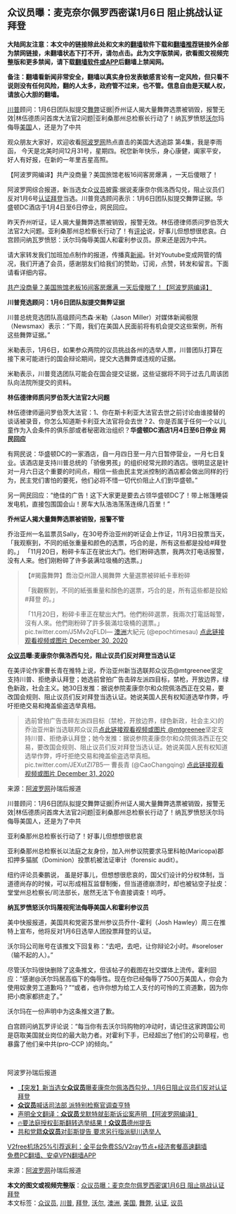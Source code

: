  <h2>众议员曝：麦克奈尔佩罗西密谋1月6日 阻止挑战认证拜登</h2> <p class="notice"><b>大陆网友注意：本文中的链接除此处和文末的<a href="https://github.com/bannedbook/fanqiang" >翻墙</a>软件下载和<a href="https://github.com/killgcd/justmysocks/blob/master/README.md">翻墙推荐</a>链接外全部为禁网链接，未翻墙状态下打不开，请勿点击。此为文字版禁闻，欲看图文视频完整版和更多禁闻，请下载<a href="https://github.com/bannedbook/fanqiang">翻墙软件或APP</a>后翻墙上禁闻网。</p><p>备注：翻墙看新闻非常安全，翻墙以真实身份发表敏感言论有一定风险，但只看不说则没有任何风险，翻的人太多，政府管不过来，也不管。信息自由是天赋人权，请放心大胆的翻墙。</b></p>  <div class="entry"> <p id="summary"><a href="https://www.bannedbook.org/bnews/tag/%e5%b7%9d%e6%99%ae/" class="st_tag internal_tag" rel="tag" title="标签 川普 下的日志">川普</a>顾问：1月6日团队拟提交<a href="https://www.bannedbook.org/bnews/tag/%E8%88%9E%E5%BC%8A/" class="st_tag internal_tag" rel="tag" title="标签 舞弊 下的日志">舞弊</a>证据|乔州证人揭大量舞弊选票被销毁，报警无效|林伍德质问首席大法官2问题|亚利桑那州总检察长行动了！纳瓦罗愤怒<a href="https://www.bannedbook.org/bnews/tag/%E6%B2%83%E5%B0%94/" class="st_tag internal_tag" rel="tag" title="标签 沃尔 下的日志">沃尔</a>玛侮辱<a href="https://www.bannedbook.org/bnews/tag/%e7%be%8e%e5%9b%bd/" class="st_tag internal_tag" rel="tag" title="标签 美国 下的日志">美国</a>人，还是为了中共</p> <p>观众朋友大家好，欢迎收看<span class='wp_keywordlink_affiliate'><a href="https://www.aboluowang.com/" title="阿波罗网" target="_blank">阿波罗网</a></span>热点直击的美国大选追踪 第4集，我是李雨函， 今天是北美时间12月31号，星期四。祝您新年快乐，身心康健，阖家平安，好人有好报，在新的一年里吉星高照。</p> <p>【阿波罗网编译】共产没商量？美国旅馆老板16间客房爆满 ，一天后傻眼了！</p> <p>阿波罗网综合报道，新当选女众<a href="https://www.bannedbook.org/bnews/tag/%e8%ae%ae%e5%91%98/" class="st_tag internal_tag" rel="tag" title="标签 议员 下的日志">议员</a>披露:据说麦康奈尔佩洛西勾兑，阻止议员们反对1月6号<a href="https://www.bannedbook.org/bnews/tag/%E8%AE%A4%E8%AF%81/" class="st_tag internal_tag" rel="tag" title="标签 认证 下的日志">认证</a><a href="https://www.bannedbook.org/bnews/tag/%e6%8b%9c%e7%99%bb/" class="st_tag internal_tag" rel="tag" title="标签 拜登 下的日志">拜登</a>当选。川普竞选顾问表示：1月6日团队拟提交舞弊证据。华盛顿DC酒店于1月4日至6日停业，网民回应。</p> <p>昨天乔州听证，证人揭大量舞弊选票被销毁，报警无效。林伍德律师质问罗伯茨大法官2大问题。亚利桑那州总检察长行动了！有<span class='wp_keywordlink_affiliate'><a href="https://www.bannedbook.org/bnews/comments/" title="新闻评论" target="_blank">评论</a></span>说，好事儿但想想很悲哀。白宫顾问纳瓦罗愤怒：沃尔玛侮辱美国人和霍利参议员。原来还是因为中共。</p> <p>请大家转发我们加班加点制作的报道，传播真<span class='wp_keywordlink_affiliate'><a href="https://www.bannedbook.org/" title="新闻">新闻</a></span>。针对Youtube变成网管的情况，我们开通了会员，感谢朋友们给我们的赞助，订阅，点赞，转发和留言。下面请看详细内容。</p> <p><a href="https://www.aboluowang.com/2020/1231/1540212.html" target="_blank">共产没商量？美国旅馆老板16间客房爆满 一天后傻眼了！【阿波罗网编译】</a></p> <p><strong>川普竞选顾问：1月6日团队拟提交舞弊证据&nbsp;</strong></p> <p>川普总统竞选团队高级顾问杰森‧米勒（Jason Miller）对媒体新闻极限（Newsmax）表示：“下周，我们在美国人民面前将有机会提交这些案例，所有这些舞弊证据。”</p>  <p>米勒表示，1月6日，如果参众两院的议员挑战各州的选举人票，川普团队打算在接下来可能进行的国会辩论期间，提交大选舞弊或违规的证据。</p> <p>米勒表示，川普竞选团队可能会在国会提交证据，这些证据将不同于过去几周该团队向法院所提交的资料。</p> <p><strong>林伍德律师质问罗伯茨大法官2大问题</strong></p> <p>林伍德律师逼问罗伯茨大法官：1、你在斯卡利亚大法官去世之前讨论由谁接替的谈话被录音，你怎么知道斯卡利亚大法官将会去世？2、你是否属于任何一个以儿童作为入会条件的俱乐部或者秘密政治组织？<strong>华盛顿DC酒店1月4日至6日停业 网民回应</strong></p> <p>有网民说：华盛顿DC的一家酒店，自一月四日至一月六日暂停营业，一月七日复业。该酒店是支持川普总统的「骄傲男孩」的组织经常光顾的酒店。很明显这是针对一月六日这个重要的时间点，相信一些由民主党派控制的酒店都会做出同样的行为，民主党们害怕的要死，他们必将不惜一切代价阻止人们到华盛顿。”</p> <p>另一网民回应：“绝佳的广告！这下大家更是要去占领华盛顿DC了！带上帐篷睡袋发电机，直接包围国会山！房车大队浩浩荡荡连绵几百里！”</p> <p><strong>乔州证人揭大量舞弊选票被销毁，报警不管</strong></p> <p>乔治亚州一名监票员Sally，在30号乔治亚州的听证会上作证，11月3日投票当天，「我观察到，不同的纸张重量和颜色的选票，巧合的是，所有这些都是投给#拜登的。」 「11月20日，粉碎卡车正在驶出大门。他们粉碎选票，我两次打电话报警，没有人来。他们刚粉碎了许多装满垃圾桶的选票。」</p> <blockquote><p>【#揭露舞弊】喬治亞州證人揭舞弊 大量選票被碎紙卡車粉碎</p>  <p>「我觀察到，不同的紙張重量和顏色的選票，巧合的是，所有這些都是投給 #拜登 的。」</p> <p>「11月20日，粉碎卡車正在駛出大門。他們粉碎選票，我兩次打電話報警，沒有人來。他們剛粉碎了許多裝滿垃圾桶的選票。」 pic.twitter.com/J5Mv2qFLDl— <a href="https://www.bannedbook.org/bnews/tag/%e6%be%b3%e6%b4%b2/" class="st_tag internal_tag" rel="tag" title="标签 澳洲 下的日志">澳洲</a>大紀元 (@epochtimesau) <a href="https://twitter.com/epochtimesau/status/1344106580468350976?ref_src=twsrc%5Etfw">点此链接观看视频或图片 December 30, 2020</a></p></blockquote> <p><strong><a href="https://www.bannedbook.org/bnews/tag/%E4%BC%97%E8%AE%AE%E5%91%98/" class="st_tag internal_tag" rel="tag" title="标签 众议员 下的日志">众议员</a>曝:麦康奈尔佩洛西勾兑，阻止议员们反对拜登当选认证</strong></p> <p>在美评论作家曹长青在推特上说，乔治亚州新当选联邦众议员@mtgreenee坚定支持川普、拒绝承认拜登；她选前曾拍广告击碎左派四目标，禁枪，开放边界，绿色新政，社会主义。她30日发推：据说参院麦康奈尔和众院佩洛西正在交易，要改国会规则、阻止议员们反对拜登当选认证。她说美国人民有权知道选举作弊，呼吁拒绝交易和掩盖偷盗选举真相。</p> <blockquote><p>选前曾拍广告击碎左派四目标（禁枪，开放边界，绿色新政，社会主义)的乔治亚州新当选联邦众议员<a href="https://twitter.com/mtgreenee?ref_src=twsrc%5Etfw">点此链接观看视频或图片 @mtgreenee</a>坚定支持川普、拒绝承认拜登；她今发推：据说参院麦康奈尔和众院佩洛西正在交易，要改国会规则、阻止议员们反对拜登当选认证。她说美国人民有权知道选举作弊，呼吁拒绝交易和掩盖偷盗选举真相。 pic.twitter.com/JEXutZI7B5— 曹長青 (@CaoChangqing) <a href="https://twitter.com/CaoChangqing/status/1344453734244356097?ref_src=twsrc%5Etfw">点此链接观看视频或图片 December 31, 2020</a></p></blockquote> <p></p> <p> 来源：<a href="https://www.aboluowang.com/2021/0101/1540393.html" target="_blank">阿波罗网</a>孙瑞后报道 </p> <p id="summary">川普顾问：1月6日团队拟提交舞弊证据|乔州证人揭大量舞弊选票被销毁，报警无效|林伍德质问首席大法官2问题|亚利桑那州总检察长行动了！纳瓦罗愤怒沃尔玛侮辱美国人，还是为了中共</p> <p>亚利桑那州总检察长行动了！好事儿但想想很悲哀</p>  <p>亚利桑那州总检察长以法庭之友身份，加入州参议院要求马里科帕(Maricopa)郡扣押多猫腻（Dominion）投票机被法证审计（forensic audit）。</p> <p>纽约评论员秦鹏说， 虽是好事儿，但想想很悲哀的，国父们设计的分权体制，当道德尚存的时候，可以形成相互监督制衡，但当道德崩溃时，却也被钻空子扯皮：堂堂州总检察长/司法部长，居然无法下令直接调查！呜呼。</p> <p><strong>纳瓦罗愤怒沃尔玛蔑视宪法侮辱美国人和霍利参议员</strong></p> <p>美中快报报道，美国共和党密苏里州参议员乔什-霍利（Josh Hawley）周三在推特上宣布，他将反对1月6日选举人团投票拜登的认证。</p> <p>沃尔玛公司账号在该推文下回复称：“去吧，去吧，让你辩论2小时。#soreloser（输不起的人）。”</p> <p>尽管沃尔玛很快删除了这条推文，但该帖子的截图在社交媒体上流传。霍利回应：“感谢@沃尔玛居高临下的侮辱性。现在你已经侮辱了7500万美国人，你会为使用奴隶劳工道歉吗？”“或者，也许你想为给工人支付的可怜的工资道歉，因为你把小商家都挤走了。”</p> <p>沃尔玛在一份声明中为这条推文道了歉。</p> <p>白宫顾问纳瓦罗评论说：“每当你有去沃尔玛购物的冲动时，请记住这家跨国公司是窃取美国就业岗位的最大助力者。对霍利下手，已经超出了他们的公司章程，也暴露了他们亲中共(pro-CCP )的倾向。”</p> <p>​​​​​​​</p>  <p>阿波罗孙瑞后报道</p> <ul class='op-related-articles' title='相关阅读'> <li><a href='https://www.bannedbook.org/bnews/bannedvideo/20210101/1458751.html' target='_blank'>【突发】新当选女<b>众议员</b>曝麦康奈尔佩洛西勾兑，1月6日阻止议员们反对认证拜登</a></li> <li><a href='https://www.bannedbook.org/bnews/comments/20201230/1457482.html' target='_blank'><b>众议员</b>喊话司法部 派特别检察官调查亨特</a></li> <li><a href='https://www.bannedbook.org/bnews/topimagenews/20201229/1457132.html' target='_blank'>声明全文翻译：<b>众议员</b>戈默特就彭斯诉讼案声明 【阿波罗网编译】</a></li> <li><a href='https://www.bannedbook.org/bnews/taiwannews/20201229/1457088.html' target='_blank'>🔥要法庭授权彭斯翻转选举结果！<b>众议员</b>德州提告</a></li> <li><a href='https://www.bannedbook.org/bnews/cnnews/20201229/1456861.html' target='_blank'>共和党籍<b>众议员</b>对彭斯提告 要求另行指派挺川选举人</a></li> </ul> <p class="texttj"> <a href="https://github.com/bannedbook/fanqiang/wiki/V2ray%E6%9C%BA%E5%9C%BA" target="_blank">V2free机场25%引荐返利：全平台免费SS/V2ray节点+经济套餐高速翻墙</a><br/> <a href="https://github.com/bannedbook/fanqiang/wiki/%E7%A6%81%E9%97%BB%E7%BD%91%E5%AE%89%E5%8D%93%E7%BF%BB%E5%A2%99%E6%96%B0%E9%97%BBAPP" target="_blank">免费PC翻墙、安卓VPN翻墙APP</a></p><p> 来源：<a href="https://www.aboluowang.com/2021/0101/1540393.html" target="_blank">阿波罗网</a>孙瑞后报道 </p><a name='sharetosocial'></a>       <div><b>本文的图文或视频完整版</b>：<a href='https://www.bannedbook.org/bnews/topimagenews/20210101/1458750.html'>众议员曝：麦克奈尔佩罗西密谋1月6日 阻止挑战认证拜登</a></div>  </div><!--END ENTRY--> <div class="postfooter"> <div>本文标签：<a href="https://www.bannedbook.org/bnews/tag/%E4%BC%97%E8%AE%AE%E5%91%98/" rel="tag">众议员</a>, <a href="https://www.bannedbook.org/bnews/tag/%e5%b7%9d%e6%99%ae/" rel="tag">川普</a>, <a href="https://www.bannedbook.org/bnews/tag/%e6%8b%9c%e7%99%bb/" rel="tag">拜登</a>, <a href="https://www.bannedbook.org/bnews/tag/%E6%B2%83%E5%B0%94/" rel="tag">沃尔</a>, <a href="https://www.bannedbook.org/bnews/tag/%e6%be%b3%e6%b4%b2/" rel="tag">澳洲</a>, <a href="https://www.bannedbook.org/bnews/tag/%e7%be%8e%e5%9b%bd/" rel="tag">美国</a>, <a href="https://www.bannedbook.org/bnews/tag/%E8%88%9E%E5%BC%8A/" rel="tag">舞弊</a>, <a href="https://www.bannedbook.org/bnews/tag/%E8%AE%A4%E8%AF%81/" rel="tag">认证</a>, <a href="https://www.bannedbook.org/bnews/tag/%e8%ae%ae%e5%91%98/" rel="tag">议员</a></div>  </div><!--END POSTFOOTER--> 